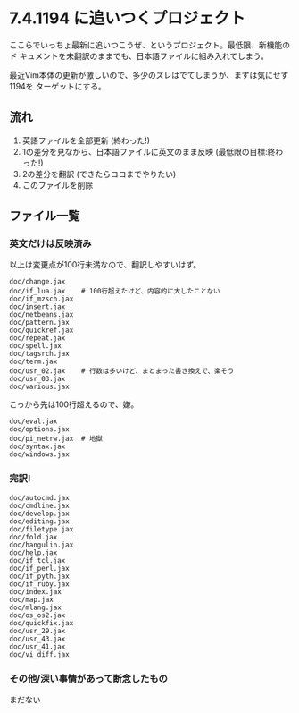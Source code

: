 # 7.4.1194 に追いつくプロジェクト

ここらでいっちょ最新に追いつこうぜ、というプロジェクト。最低限、新機能のド
キュメントを未翻訳のままでも、日本語ファイルに組み入れてしまう。

最近Vim本体の更新が激しいので、多少のズレはでてしまうが、まずは気にせず1194を
ターゲットにする。

## 流れ

1.  英語ファイルを全部更新 (終わった!)
2.  1の差分を見ながら、日本語ファイルに英文のまま反映 (最低限の目標:終わった!)
3.  2の差分を翻訳 (できたらココまでやりたい)
4.  このファイルを削除

## ファイル一覧

### 英文だけは反映済み

以上は変更点が100行未満なので、翻訳しやすいはず。

    doc/change.jax
    doc/if_lua.jax    # 100行超えたけど、内容的に大したことない
    doc/if_mzsch.jax
    doc/insert.jax
    doc/netbeans.jax
    doc/pattern.jax
    doc/quickref.jax
    doc/repeat.jax
    doc/spell.jax
    doc/tagsrch.jax
    doc/term.jax
    doc/usr_02.jax    # 行数は多いけど、まとまった書き換えで、楽そう
    doc/usr_03.jax
    doc/various.jax

こっから先は100行超えるので、嫌。

    doc/eval.jax
    doc/options.jax
    doc/pi_netrw.jax  # 地獄
    doc/syntax.jax
    doc/windows.jax

### 完訳!

    doc/autocmd.jax
    doc/cmdline.jax
    doc/develop.jax
    doc/editing.jax
    doc/filetype.jax
    doc/fold.jax
    doc/hangulin.jax
    doc/help.jax
    doc/if_tcl.jax
    doc/if_perl.jax
    doc/if_pyth.jax
    doc/if_ruby.jax
    doc/index.jax
    doc/map.jax
    doc/mlang.jax
    doc/os_os2.jax
    doc/quickfix.jax
    doc/usr_29.jax
    doc/usr_43.jax
    doc/usr_41.jax
    doc/vi_diff.jax

### その他/深い事情があって断念したもの

まだない
